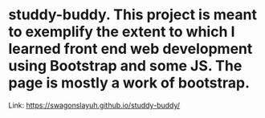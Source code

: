 # studdy-buddy. This project is meant to exemplify the extent to which I learned front end web development using Bootstrap and some JS. The page is mostly a work of bootstrap. 
Link: https://swagonslayuh.github.io/studdy-buddy/
